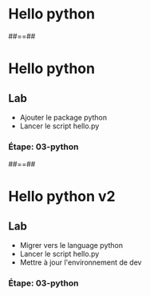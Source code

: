 <!-- .slide: class="transition-bg-sfeir-1" -->

# Hello python

##==##

<!-- .slide: class="exercice" -->

# Hello python

## Lab

- Ajouter le package python
- Lancer le script hello.py

### Étape: 03-python

##==##

<!-- .slide: class="exercice" -->

# Hello python v2

## Lab

- Migrer vers le language python
- Lancer le script hello.py
- Mettre à jour l'environnement de dev

### Étape: 03-python
